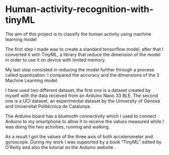 # Human-activity-recognition-with-tinyML
The aim of this project is to classify the human activity using machine learning model

The first step I made was to create a standard tensorflow model, after that I converted it
with TinyML, a library that reduce the dimension of the model in order to use it on device
with limited memory.

My last step consisted in reducing the model further through a process called quantization.
I compared the accuracy and the dimensions of the 3 Machine Learning model.

I have used two different dataset, the first one is a dataset created by myself with the data
received from an Arduino Nano 33 BLE.
The second one is a UCI dataset, an experimental dataset by the University of Genova
and Universitat Politècnica de Catalunya.

The Arduino board has a bluetooth connectivity which I used to connect Arduino to my
smartphone to allow it to receive the values measured while I was doing the two activities,
running and walking.

As a result I got the values of the three axis of both accelerometer and gyroscope.
During my work I was supported by a book “TinyML” edited by O’Reilly and also the tutorial
on the Arduino website .
